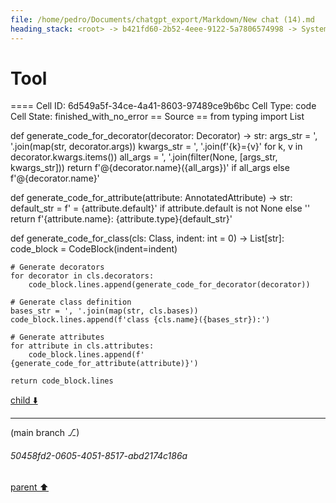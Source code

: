 ```yaml
---
file: /home/pedro/Documents/chatgpt_export/Markdown/New chat (14).md
heading_stack: <root> -> b421fd60-2b52-4eee-9122-5a7806574998 -> System -> 0e0de881-5a7b-4301-9643-ccff084a4ddf -> System -> aaa24362-c889-42c5-afec-aae36a2536d8 -> User -> 5e125b51-4948-41c1-bdf3-93b510bdb1af -> Assistant -> Ideal API Design -> Helper Classes -> Class -> Decorator -> AnnotatedAttribute -> BaseClass -> CodeBlock -> Recursive Code Generation -> Handling Indentation -> Example Implementation -> aaa2b636-9271-4157-9924-1a308fab5317 -> User -> 3c3b81e1-8cd2-4341-91c2-7b030a68f9a1 -> Assistant -> Leveraging Dataclasses -> aaa2a536-29ee-411d-9f01-afe2796f7425 -> User -> ad160486-5d4d-45c6-83bb-efd81a90f8a0 -> Assistant -> Leveraging Dataclasses -> Concerns for a Robust Implementation -> Patterns and Techniques to Borrow -> aaa2ec09-e316-4cbb-b846-830f33c67f26 -> User -> a5788519-835a-45b5-b51d-528548cac670 -> Assistant -> 61aee1c3-e68d-40ae-809a-afc5d1724485 -> Tool -> 762c81fb-e886-4720-99d8-96aa98924ec0 -> Assistant -> a144d99e-52e8-4fbe-a36c-44d0f6b900d5 -> Assistant -> 65b27eb5-58f3-4b78-8ed6-c8c5a63ee58b -> Tool -> fd21876b-41e9-488e-a016-1196a389464a -> Assistant -> aaa2cc47-c3e4-41dd-b91f-9362a6cdc798 -> User -> adafa997-35c7-4e33-a059-887b09c0a065 -> Assistant -> 99c4ae27-09c1-4daf-a555-984d41627cd8 -> Tool -> 3f5c52b8-9cd5-4e33-a2db-aaaaa7ae66ae -> Assistant -> 7b3671ef-bbee-4ece-b946-3ea76b1c42ab -> Tool -> 41eb0b88-68d3-4f18-ac08-7dd7cbc0f8ab -> Assistant -> aaa242ae-a7de-4212-826a-5a06552dea7d -> User -> 6ad68595-4acf-4c55-b440-675b26d544ea -> Assistant -> 7279eb99-ce1f-44d2-b97d-13fb2be34713 -> Tool -> 9fdb06ab-a47d-4ed5-af6e-6ee6403e882f -> Assistant -> d237f1fe-6157-47cf-a72d-efc52f906d3e -> Tool -> 630afad1-5e04-457f-85b2-c57cacfed9b5 -> Assistant -> ecddbe34-eb76-4039-947f-146b22cd0e58 -> Tool -> d83574cc-b31e-46a2-b2f1-096f97e7a0d9 -> Assistant -> aaa223ad-09ad-4ce7-b1e3-af8f44c309e3 -> User -> 839ca330-0499-4806-9c1f-aed269f7f0eb -> Assistant -> 24d9917e-f952-44a7-9f8d-df39b92ab387 -> Tool
---
```

# Tool

==== Cell ID: 6d549a5f-34ce-4a41-8603-97489ce9b6bc
Cell Type: code
Cell State: finished_with_no_error
== Source ==
from typing import List

def generate_code_for_decorator(decorator: Decorator) -> str:
    args_str = ', '.join(map(str, decorator.args))
    kwargs_str = ', '.join(f'{k}={v}' for k, v in decorator.kwargs.items())
    all_args = ', '.join(filter(None, [args_str, kwargs_str]))
    return f'@{decorator.name}({all_args})' if all_args else f'@{decorator.name}'

def generate_code_for_attribute(attribute: AnnotatedAttribute) -> str:
    default_str = f' = {attribute.default}' if attribute.default is not None else ''
    return f'{attribute.name}: {attribute.type}{default_str}'

def generate_code_for_class(cls: Class, indent: int = 0) -> List[str]:
    code_block = CodeBlock(indent=indent)

    # Generate decorators
    for decorator in cls.decorators:
        code_block.lines.append(generate_code_for_decorator(decorator))

    # Generate class definition
    bases_str = ', '.join(map(str, cls.bases))
    code_block.lines.append(f'class {cls.name}({bases_str}):')

    # Generate attributes
    for attribute in cls.attributes:
        code_block.lines.append(f'    {generate_code_for_attribute(attribute)}')

    return code_block.lines


[child ⬇️](#50458fd2-0605-4051-8517-abd2174c186a)

---

(main branch ⎇)
###### 50458fd2-0605-4051-8517-abd2174c186a
[parent ⬆️](#24d9917e-f952-44a7-9f8d-df39b92ab387)

